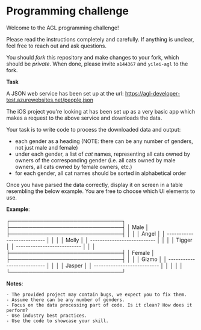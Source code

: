 # Programming challenge

Welcome to the AGL programming challenge!

Please read the instructions completely and carefully. If anything is unclear,
feel free to reach out and ask questions.

You should *fork* this repository and make changes to your fork, which should
be *private*. When done, please invite `a144367` and `yilei-agl` to the fork.


**Task**

A JSON web service has been set up at the url:
https://agl-developer-test.azurewebsites.net/people.json


The iOS project you're looking at has been set up as a very basic app which
makes a request to the above service and downloads the data.

Your task is to write code to process the downloaded data and output:

- each gender as a heading (NOTE: there can be any number of genders, not just
  male and female)
- under each gender, a list of *cat* names, representing all cats owned by
  owners of the corresponding gender (i.e. all cats owned by male owners, all
  cats owned by female owners, etc.)
- for each gender, all cat names should be sorted in alphabetical order


Once you have parsed the data correctly, display it on screen in a table
resembling the below example. You are free to choose which UI elements to use.

**Example**:

 ┌──────────────────────────────┐
 ├──────────────────────────────┤
 │             Male             │
 ├──────────────────────────────┤
 │                              │
 │ Angel                        │
 │ ---------------------------  │
 │                              │
 │ Molly                        │
 │ ---------------------------  │
 │                              │
 │ Tigger                       │
 │ ---------------------------  │
 │                              │
 ├──────────────────────────────┤
 │            Female            │
 ├──────────────────────────────┤
 │                              │
 │ Gizmo                        │
 │ ---------------------------  │
 │                              │
 │ Jasper                       │
 │ ---------------------------  │
 │                              │
 │                              │
 └──────────────────────────────┘    

**Notes**:

    - The provided project may contain bugs, we expect you to fix them.
    - Assume there can be any number of genders.
    - Focus on the data processing part of code. Is it clean? How does it perform?
    - Use industry best practices.
    - Use the code to showcase your skill.
